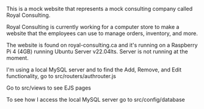 This is a mock website that represents a mock consulting company called Royal Consulting.

Royal Consulting is currently working for a computer store to make a website that the employees can use to manage orders, inventory, and more.

The website is found on royal-consulting.ca and it's running on a Raspberry Pi 4 (4GB) running Ubuntu Server v22.04lts. Server is not running at the moment.

I'm using a local MySQL server and to find the Add, Remove, and Edit functionality, go to src/routers/authrouter.js

Go to src/views to see EJS pages

To see how I access the local MySQL server go to src/config/database